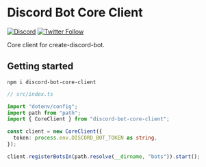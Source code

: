 # Discord Bot Core Client

[![Discord](https://discord.com/api/guilds/258167954913361930/embed.png)](https://discord.gg/WjEFnzC) [![Twitter Follow](https://img.shields.io/twitter/follow/peterthehan.svg?style=social)](https://twitter.com/peterthehan)

Core client for create-discord-bot.

## Getting started

```
npm i discord-bot-core-client
```

```ts
// src/index.ts

import "dotenv/config";
import path from "path";
import { CoreClient } from "discord-bot-core-client";

const client = new CoreClient({
  token: process.env.DISCORD_BOT_TOKEN as string,
});

client.registerBotsIn(path.resolve(__dirname, "bots")).start();
```
